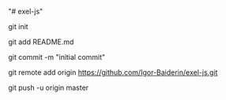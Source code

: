 "# exel-js"

git init

git add README.md

git commit -m "initial commit"

git remote add origin https://github.com/Igor-Baiderin/exel-js.git

git push -u origin master
